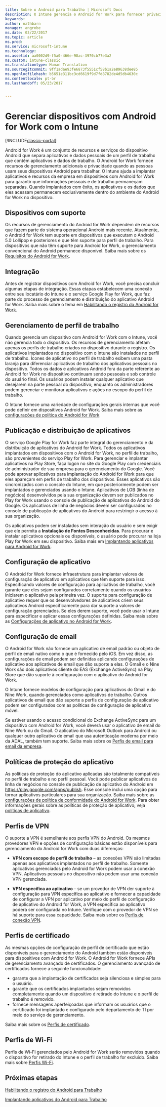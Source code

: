 ```yaml
---
title: Sobre o Android para Trabalho | Microsoft Docs
description: O Intune gerencia o Android for Work para fornecer privacidade e recursos de gerenciamento adicionais quando as pessoas usam seus dispositivos Android para trabalhar.
keywords: 
author: nathbarn
manager: angrobe
ms.date: 03/22/2017
ms.topic: article
ms.prod: 
ms.service: microsoft-intune
ms.technology: 
ms.assetid: aa0002d9-f5a0-466e-98ac-3970cb77e3a2
ms.custom: intune-classic
ms.translationtype: Human Translation
ms.sourcegitcommit: 9ff1adae93fe6873f5551cf58b1a2e89638dee85
ms.openlocfilehash: b5651e311bc3cd6619f9d7fd8782de4d5db4630c
ms.contentlocale: pt-br
ms.lasthandoff: 05/23/2017


---
```


# <a name="manage-android-for-work-devices-with-intune"></a>Gerenciar dispositivos com Android for Work com o Intune

[!INCLUDE[classic-portal](../includes/classic-portal.md)]

Android for Work é um conjunto de recursos e serviços do dispositivo Android que separa aplicativos e dados pessoais de um perfil de trabalho que contém aplicativos e dados de trabalho. O Android for Work fornece recursos de gerenciamento adicionais e privacidade quando as pessoas usam seus dispositivos Android para trabalhar. O Intune ajuda a implantar aplicativos e recursos da empresa em dispositivos com Android for Work para garantir que informações pessoais e de trabalho permaneçam separadas. Quando implantados com êxito, os aplicativos e os dados que eles acessam permanecem exclusivamente dentro do ambiente do Android for Work no dispositivo.

## <a name="supported-devices"></a>Dispositivos com suporte

Os recursos de gerenciamento do Android for Work dependem de recursos que fazem parte do sistema operacional Android mais recente. Atualmente, o Android for Work tem suporte em dispositivos que executam o Android 5.0 Lollipop e posteriores e que têm suporte para perfil de trabalho. Para dispositivos que não têm suporte para Android for Work, o gerenciamento convencional do Android permanece disponível. Saiba mais sobre os [Requisitos do Android for Work](https://support.google.com/work/android/answer/6174145?hl=en&ref_topic=6151012).

## <a name="onboarding"></a>Integração

Antes de registrar dispositivos com Android for Work, você precisa concluir algumas etapas de integração. Essas etapas estabelecem uma conexão entre seu locatário do Intune e o serviço Google Play for Work, que faz parte do processo de gerenciamento e distribuição do aplicativo Android for Work. Saiba mais sobre o tema em [Habilitando o registro do Android for Work](/intune-classic/deploy-use/set-up-android-for-work).

## <a name="work-profile-management"></a>Gerenciamento de perfil de trabalho

Quando gerencia um dispositivo com Android for Work com o Intune, você não gerencia todo o dispositivo. Os recursos de gerenciamento afetam apenas os perfis de trabalho criados no dispositivo durante o registro. Os aplicativos implantados no dispositivo com o Intune são instalados no perfil de trabalho. Ícones de aplicativo no perfil de trabalho exibem uma pasta laranja para diferenciar aplicativos de trabalho dos aplicativos pessoais no dispositivo. Todos os dados e aplicativos Android fora da parte referente ao Android for Work no dispositivo continuam sendo pessoais e sob controle do usuário final. Os usuários podem instalar qualquer aplicativo que desejarem na parte pessoal do dispositivo, enquanto os administradores podem gerenciar e monitorar aplicativos e ações no escopo do perfil de trabalho.

O Intune fornece uma variedade de configurações gerais internas que você pode definir em dispositivos Android for Work. Saiba mais sobre as [configurações de política do Android for Work](android-for-work-policy-settings-in-microsoft-intune.md)

## <a name="app-publishing-and-distribution"></a>Publicação e distribuição de aplicativos

O serviço Google Play for Work faz parte integral do gerenciamento e da distribuição de aplicativos do Android for Work. Todos os aplicativos implantados em dispositivos com o Android for Work, no perfil de trabalho, são provenientes do serviço Play for Work. Para gerenciar e implantar aplicativos na Play Store, faça logon no site do Google Play com credenciais de administrador de sua empresa para o gerenciamento do Google. Você pode aprovar aplicativos para implantação do Android for Work para que eles apareçam em perfis de trabalho dos dispositivos. Esses aplicativos são sincronizados com o console do Intune, em que posteriormente podem ser implantados e gerenciados usando o Intune. Aplicativos de LOB (linha de negócios) desenvolvidos pela sua organização devem ser publicados no Play for Work usando o console de publicação de aplicativos do Android do Google. Os aplicativos de linha de negócios devem ser configurados no console de publicação de aplicativos do Android para restringir o acesso à sua organização.

Os aplicativos podem ser instalados sem interação do usuário e sem exigir que ele permita a **Instalação de Fontes Desconhecidas**. Para procurar e instalar aplicativos opcionais ou disponíveis, o usuário pode procurar na loja Play for Work em seu dispositivo. Saiba mais em [Implantando aplicativos para Android for Work](/intune-classic/deploy-use/android-for-work-apps).

## <a name="app-configuration"></a>Configuração de aplicativo

O Android for Work fornece infraestrutura para implantar valores de configuração de aplicativo em aplicativos que têm suporte para isso. Especificando valores de configuração para aplicativos de trabalho, você garante que eles sejam configurados corretamente quando os usuários iniciarem o aplicativo pela primeira vez. O suporte para configuração de aplicativo requer que os desenvolvedores de aplicativos criem seus aplicativos Android especificamente para dar suporte a valores de configuração gerenciados. Se eles derem suporte, você pode usar o Intune para especificar e aplicar essas configurações definidas. Saiba mais sobre as [Configurações de aplicativo no Android for Work](afw-app-configuration-policy.md).

## <a name="email-configuration"></a>Configuração de email

O Android for Work não fornece um aplicativo de email padrão ou objeto de perfil de email nativo como o que é fornecido pelo iOS. Em vez disso, as configurações de email podem ser definidas aplicando configurações de aplicativo aos aplicativos de email que dão suporte a elas. O Gmail e o Nine Work são dois aplicativos cliente do EAS (Exchange ActiveSync) na Play Store que dão suporte à configuração com o aplicativo do Android for Work.

O Intune fornece modelos de configuração para aplicativos do Gmail e do Nine Work, quando gerenciados como aplicativos de trabalho. Outros aplicativos de email que dão suporte a perfis de configuração de aplicativo podem ser configurados com as políticas de configuração de aplicativo móvel.

Se estiver usando o acesso condicional do Exchange ActiveSync para um dispositivo com Android for Work, você deverá usar o aplicativo de email do Nine Work ou do Gmail. O aplicativo do Microsoft Outlook para Android ou qualquer outro aplicativo de email que usa autenticação moderna por meio da ADAL, também tem suporte. Saiba mais sobre os [Perfis de email para email da empresa](configure-access-to-corporate-email-using-email-profiles-with-microsoft-intune.md).

## <a name="app-protection-policies"></a>Políticas de proteção do aplicativo

As políticas de proteção do aplicativo aplicadas são totalmente compatíveis no perfil de trabalho e no perfil pessoal. Você pode publicar aplicativos de linha de negócios no console de publicação de aplicativo do Android em https://play.google.com/apps/publish. Esse console inclui uma opção para tornar aplicativos particulares para sua organização. Saiba mais sobre as [configurações de política de conformidade do Android for Work](afw-compliance-policy-settings-in-microsoft-intune.md). Para obter informações gerais sobre as políticas de proteção de aplicativo, veja [políticas de aplicativo](protect-app-data-using-mobile-app-management-policies-with-microsoft-intune.md).

## <a name="vpn-profiles"></a>Perfis de VPN

O suporte a VPN é semelhante aos perfis VPN do Android. Os mesmos provedores VPN e opções de configuração básicas estão disponíveis para gerenciamento do Android for Work com duas diferenças:

-  **VPN com escopo de perfil de trabalho** – as conexões VPN são limitadas apenas aos aplicativos implantados no perfil de trabalho. Somente aplicativos gerenciados pelo Android for Work podem usar a conexão VPN. Aplicativos pessoais no dispositivo não podem usar uma conexão VPN gerenciada.

-  **VPN específica ao aplicativo** – se um provedor de VPN der suporte à configuração para VPN específica ao aplicativo e fornecer a capacidade de configurar a VPN por aplicativo por meio do perfil de configuração de aplicativo do Android for Work, a VPN específica ao aplicativo poderá ser configurada no Intune. Verifique com o provedor de VPN se há suporte para essa capacidade. Saiba mais sobre os [Perfis de conexão VPN](vpn-connections-in-microsoft-intune.md).

## <a name="certificate-profiles"></a>Perfis de certificado

As mesmas opções de configuração de perfil de certificado que estão disponíveis para o gerenciamento do Android também estão disponíveis para dispositivos com Android for Work. O Android for Work fornece APIs de gerenciamento avançado de certificados. O gerenciamento avançado de certificados fornece a seguinte funcionalidade:

- garante que a implantação de certificados seja silenciosa e simples para o usuário.
-  garante que os certificados implantados sejam removidos completamente quando um dispositivo é retirado do Intune e o perfil de trabalho é removido.
-  fornece mensagens aperfeiçoadas que informam os usuários que o certificado foi implantado e configurado pelo departamento de TI por meio do serviço de gerenciamento.

Saiba mais sobre os [Perfis de certificado](secure-resource-access-with-certificate-profiles.md).

## <a name="wi-fi-profiles"></a>Perfis de Wi-Fi

Perfis de Wi-Fi gerenciados pelo Android for Work serão removidos quando o dispositivo for retirado do Intune e o perfil de trabalho for excluído. Saiba mais sobre [Perfis Wi-Fi](wi-fi-connections-in-microsoft-intune.md).

## <a name="next-steps"></a>Próximas etapas
[Habilitando o registro do Android para Trabalho](/intune-classic/deploy-use/set-up-android-for-work)

[Implantando aplicativos do Android para Trabalho](/intune-classic/deploy-use/android-for-work-apps)

